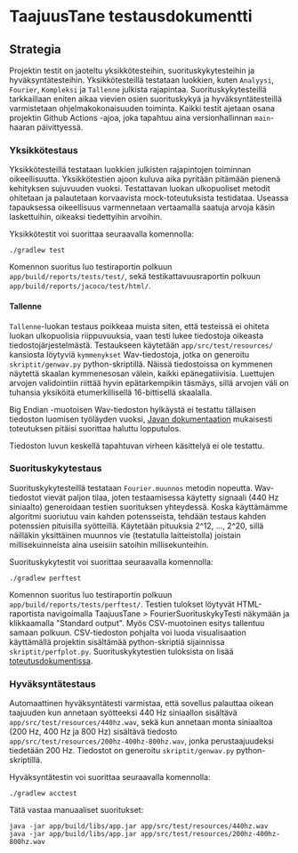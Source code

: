 # TaajuusTane testausdokumentti

## Strategia
Projektin testit on jaoteltu yksikkötesteihin, suorituskykytesteihin ja hyväksyntätesteihin. Yksikkötesteillä testataan luokkien, kuten `Analyysi`, `Fourier`, `Kompleksi` ja `Tallenne` julkista rajapintaa. Suorituskykytesteillä tarkkaillaan eniten aikaa vievien osien suorituskykyä ja hyväksyntätesteillä varmistetaan ohjelmakokonaisuuden toiminta. Kaikki testit ajetaan osana projektin Github Actions -ajoa, joka tapahtuu aina versionhallinnan `main`-haaran päivittyessä.

### Yksikkötestaus

Yksikkötesteillä testataan luokkien julkisten rajapintojen toiminnan oikeellisuutta. Yksikkötestien ajoon kuluva aika pyritään pitämään pienenä kehityksen sujuvuuden vuoksi. Testattavan luokan ulkopuoliset metodit ohitetaan ja palautetaan korvaavista mock-toteutuksista testidataa. Useassa tapauksessa oikeellisuus varmennetaan vertaamalla saatuja arvoja käsin laskettuihin, oikeaksi tiedettyihin arvoihin.

Yksikkötestit voi suorittaa seuraavalla komennolla:
```
./gradlew test
```
Komennon suoritus luo testiraportin polkuun `app/build/reports/tests/test/`, sekä testikattavuusraportin polkuun `app/build/reports/jacoco/test/html/`.

#### Tallenne

`Tallenne`-luokan testaus poikkeaa muista siten, että testeissä ei ohiteta luokan ulkopuolisia riippuvuuksia, vaan testi lukee tiedostoja oikeasta tiedostojärjestelmästä. Testaukseen käytetään `app/src/test/resources/` kansiosta löytyviä `kymmenykset` Wav-tiedostoja, jotka on generoitu `skriptit/genwav.py` python-skriptillä. Näissä tiedostoissa on kymmenen näytettä skaalan kymmenesosan välein, kaikki epänegatiivisia. Luettujen arvojen validointiin riittää hyvin epätarkempikin täsmäys, sillä arvojen väli on tuhansia yksiköitä etumerkillisellä 16-bittisellä skaalalla.

Big Endian -muotoisen Wav-tiedoston hylkäystä ei testattu tällaisen tiedoston luomisen työläyden vuoksi, [Javan dokumentaation](https://docs.oracle.com/javase/8/docs/api/javax/sound/sampled/AudioFormat.html#isBigEndian--) mukaisesti toteutuksen pitäisi suorittaa haluttu lopputulos.

Tiedoston luvun keskellä tapahtuvan virheen käsittelyä ei ole testattu.

### Suorituskykytestaus

Suorituskykytesteillä testataan `Fourier.muunnos` metodin nopeutta. Wav-tiedostot vievät paljon tilaa, joten testaamisessa käytetty signaali (440 Hz siniaalto) generoidaan testien suorituksen yhteydessä. Koska käyttämämme algoritmi suoriutuu vain kahden potensseista, tehdään testaus kahden potenssien pituisilla syötteillä. Käytetään pituuksia 2^12, ..., 2^20, sillä näilläkin yksittäinen muunnos vie (testatulla laitteistolla) joistain millisekuinneista aina useisiin satoihin millisekunteihin.

Suorituskykytestit voi suorittaa seuraavalla komennolla:
```
./gradlew perftest
```
Komennon suoritus luo testiraportin polkuun `app/build/reports/tests/perftest/`. Testien tulokset löytyvät HTML-raportista navigoimalla TaajuusTane > FourierSuorituskykyTesti näkymään ja klikkaamalla "Standard output". Myös CSV-muotoinen esitys tallentuu samaan polkuun. CSV-tiedoston pohjalta voi luoda visualisaation käyttämällä projektin sisältämää python-skriptiä sijainnissa `skriptit/perfplot.py`. Suorituskykytestien tuloksista on lisää [toteutusdokumentissa](toteutusdokumentti.md).

### Hyväksyntätestaus

Automaattinen hyväksyntätesti varmistaa, että sovellus palauttaa oikean taajuuden kun annetaan syötteeksi 440 Hz siniaallon sisältävä `app/src/test/resources/440hz.wav`, sekä kun annetaan monta siniaaltoa (200 Hz, 400 Hz ja 800 Hz) sisältävä tiedosto `app/src/test/resources/200hz-400hz-800hz.wav`, jonka perustaajuudeksi tiedetään 200 Hz. Tiedostot on generoitu `skriptit/genwav.py` python-skriptillä.

Hyväksyntätestin voi suorittaa seuraavalla komennolla:
```
./gradlew acctest
```
Tätä vastaa manuaaliset suoritukset:
```
java -jar app/build/libs/app.jar app/src/test/resources/440hz.wav
java -jar app/build/libs/app.jar app/src/test/resources/200hz-400hz-800hz.wav
```
